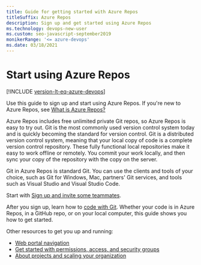 ```yaml
---
title: Guide for getting started with Azure Repos 
titleSuffix: Azure Repos 
description: Sign up and get started using Azure Repos 
ms.technology: devops-new-user
ms.custom: seo-javascript-september2019
monikerRange: '<= azure-devops'
ms.date: 03/18/2021
---
```


# Start using Azure Repos

[!INCLUDE [version-lt-eq-azure-devops](../../includes/version-lt-eq-azure-devops.md)]

Use this guide to sign up and start using Azure Repos. If you're new to Azure Repos, see [What is Azure Repos?](what-is-repos.md)

Azure Repos includes free unlimited private Git repos, so Azure Repos is easy to try out. Git is the most commonly used version control system today and is quickly becoming the standard for version control. Git is a distributed version control system, meaning that your local copy of code is a complete version control repository. These fully functional local repositories make it easy to work offline or remotely. You commit your work locally, and then sync your copy of the repository with the copy on the server.

Git in Azure Repos is standard Git. You can use the clients and tools of your choice, such as Git for Windows, Mac, partners' Git services, and tools such as Visual Studio and Visual Studio Code.

Start with [Sign up and invite some teammates](sign-up-invite-teammates.md).

After you sign up, learn how to [code with Git](../../user-guide/code-with-git.md?view=azure-devops&preserve-view=true). Whether your code is in Azure Repos, in a GitHub repo, or on your local computer, this guide shows you how to get started.

Other resources to get you up and running:

- [Web portal navigation](../../project/navigation/index.md)
- [Get started with permissions, access, and security groups](../../organizations/security/about-permissions.md)
- [About projects and scaling your organization](../../organizations/projects/about-projects.md)